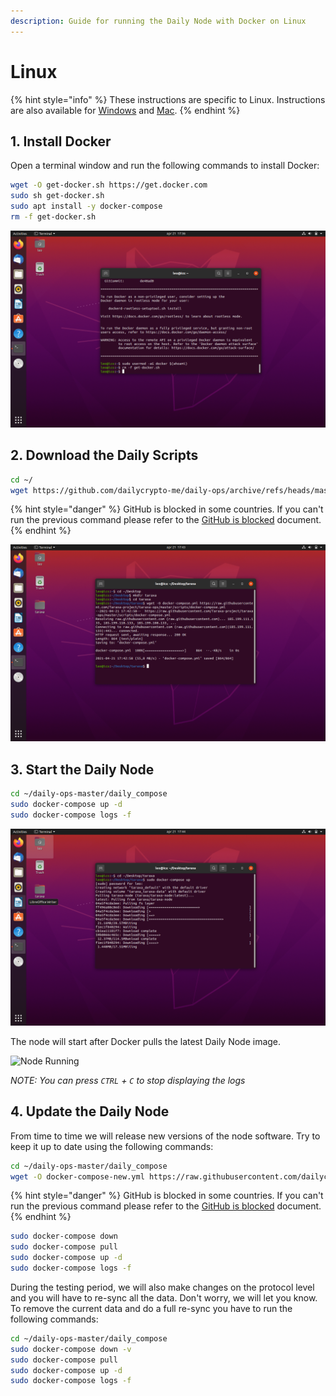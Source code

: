 ```yaml
---
description: Guide for running the Daily Node with Docker on Linux
---
```


# Linux

{% hint style="info" %}
These instructions are specific to Linux. Instructions are also available for [Windows](broken-reference) and [Mac](broken-reference).
{% endhint %}

## 1. Install Docker

Open a terminal window and run the following commands to install Docker:

```bash
wget -O get-docker.sh https://get.docker.com 
sudo sh get-docker.sh
sudo apt install -y docker-compose
rm -f get-docker.sh
```

![Install Docker](../../.gitbook/assets/1-install.png)

## 2. Download the Daily Scripts

```bash
cd ~/
wget https://github.com/dailycrypto-me/daily-ops/archive/refs/heads/master.zip && unzip master.zip && rm -f master.zip
```

{% hint style="danger" %}
GitHub is blocked in some countries. If you can't run the previous command please refer to the [GitHub is blocked](https://docs.dailycrypto.me/node-setup/testnet\_node\_setup/github\_blocked) document.
{% endhint %}

![Download Scripts](../../.gitbook/assets/2-scripts.png)

## 3. Start the Daily Node

```bash
cd ~/daily-ops-master/daily_compose
sudo docker-compose up -d
sudo docker-compose logs -f
```

![Start Node](../../.gitbook/assets/3-docker-start.png)

The node will start after Docker pulls the latest Daily Node image.

![Node Running](../../.gitbook/assets/4-daily.png)

_NOTE: You can press `CTRL` + `C` to stop displaying the logs_

## 4. Update the Daily Node

From time to time we will release new versions of the node software. Try to keep it up to date using the following commands:

```bash
cd ~/daily-ops-master/daily_compose
wget -O docker-compose-new.yml https://raw.githubusercontent.com/dailycrypto-me/daily-ops/master/daily_compose/docker-compose.yml && mv docker-compose-new.yml docker-compose.yml
```

{% hint style="danger" %}
GitHub is blocked in some countries. If you can't run the previous command please refer to the [GitHub is blocked](https://github.com/dailycrypto-me/daily-documentation/tree/f4ee57d43b23f5ad4a2212fa5ec90254d9181f92/node-setup/testnet\_node\_setup/node-setup/github\_blocked.md) document.
{% endhint %}

```bash
sudo docker-compose down
sudo docker-compose pull
sudo docker-compose up -d
sudo docker-compose logs -f
```

During the testing period, we will also make changes on the protocol level and you will have to re-sync all the data. Don't worry, we will let you know. To remove the current data and do a full re-sync you have to run the following commands:

```bash
cd ~/daily-ops-master/daily_compose
sudo docker-compose down -v
sudo docker-compose pull
sudo docker-compose up -d
sudo docker-compose logs -f
```
